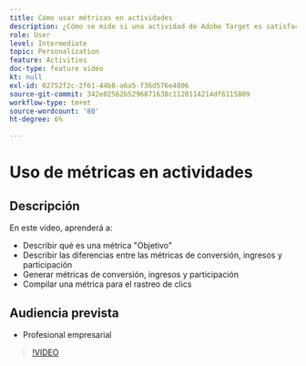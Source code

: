 ```yaml
---
title: Cómo usar métricas en actividades
description: ¿Cómo se mide si una actividad de Adobe Target es satisfactoria? En este vídeo, aprenda los distintos tipos de métricas de objetivo y cómo utilizarlas para medir el rendimiento de su actividad.
role: User
level: Intermediate
topic: Personalization
feature: Activities
doc-type: feature video
kt: null
exl-id: 02752f2c-2f61-44b8-a6a5-f36d576e4806
source-git-commit: 342e02562b5296871638c1120114214df6115809
workflow-type: tm+mt
source-wordcount: '80'
ht-degree: 6%

---
```


# Uso de métricas en actividades

## Descripción

En este vídeo, aprenderá a:

* Describir qué es una métrica &quot;Objetivo&quot;
* Describir las diferencias entre las métricas de conversión, ingresos y participación
* Generar métricas de conversión, ingresos y participación
* Compilar una métrica para el rastreo de clics

## Audiencia prevista

* Profesional empresarial

>[!VIDEO](https://video.tv.adobe.com/v/17380/?quality=12)
